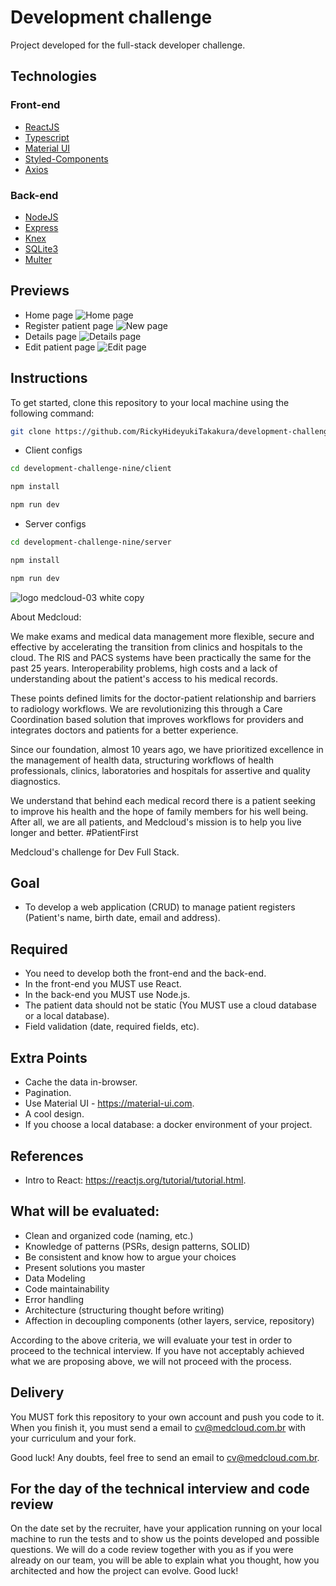 # Development challenge

Project developed for the full-stack developer challenge.

## Technologies

### Front-end

- [ReactJS](https://react.dev/)
- [Typescript](https://www.typescriptlang.org/)
- [Material UI](https://mui.com/material-ui/)
- [Styled-Components](https://styled-components.com/)
- [Axios](https://axios-http.com/)

### Back-end

- [NodeJS](https://nodejs.org/en)
- [Express](https://expressjs.com/pt-br/)
- [Knex](https://knexjs.org/)
- [SQLite3](https://www.sqlite.org/index.html)
- [Multer](https://www.npmjs.com/package/multer)

## Previews

- Home page
  ![Home page](./assets/home.png)
- Register patient page
  ![New page](./assets/register-patient.png)
- Details page
  ![Details page](./assets/details.png)
- Edit patient page
  ![Edit page](./assets//edit-patient.png)

## Instructions

To get started, clone this repository to your local machine using the following command:

```bash
git clone https://github.com/RickyHideyukiTakakura/development-challenge-nine.git
```

- Client configs

```bash
cd development-challenge-nine/client

npm install

npm run dev
```

- Server configs

```bash
cd development-challenge-nine/server

npm install

npm run dev
```

![logo medcloud-03 white copy](https://user-images.githubusercontent.com/46347123/158176045-de9fefb0-35e2-4515-83ff-c132608aa870.png)

About Medcloud:

We make exams and medical data management more flexible, secure and effective by accelerating the transition from clinics and hospitals to the cloud.
The RIS and PACS systems have been practically the same for the past 25 years. Interoperability problems, high costs and a lack of understanding about the patient's access to his medical records.

These points defined limits for the doctor-patient relationship and barriers to radiology workflows. We are revolutionizing this through a Care Coordination based solution that improves workflows for providers and integrates doctors and patients for a better experience.

Since our foundation, almost 10 years ago, we have prioritized excellence in the management of health data, structuring workflows of health professionals, clinics, laboratories and hospitals for assertive and quality diagnostics.

We understand that behind each medical record there is a patient seeking to improve his health and the hope of family members for his well being. After all, we are all patients, and Medcloud's mission is to help you live longer and better. #PatientFirst

Medcloud's challenge for Dev Full Stack.

## Goal

- To develop a web application (CRUD) to manage patient registers (Patient's name, birth date, email and address).

## Required

- You need to develop both the front-end and the back-end.
- In the front-end you MUST use React.
- In the back-end you MUST use Node.js.
- The patient data should not be static (You MUST use a cloud database or a local database).
- Field validation (date, required fields, etc).

## Extra Points

- Cache the data in-browser.
- Pagination.
- Use Material UI - https://material-ui.com.
- A cool design.
- If you choose a local database: a docker environment of your project.

## References

- Intro to React: https://reactjs.org/tutorial/tutorial.html.

## What will be evaluated:

- Clean and organized code (naming, etc.)
- Knowledge of patterns (PSRs, design patterns, SOLID)
- Be consistent and know how to argue your choices
- Present solutions you master
- Data Modeling
- Code maintainability
- Error handling
- Architecture (structuring thought before writing)
- Affection in decoupling components (other layers, service, repository)

According to the above criteria, we will evaluate your test in order to proceed to the technical interview. If you have not acceptably achieved what we are proposing above, we will not proceed with the process.

## Delivery

You MUST fork this repository to your own account and push you code to it.
When you finish it, you must send a email to cv@medcloud.com.br with your curriculum and your fork.

Good luck! Any doubts, feel free to send an email to cv@medcloud.com.br.

## For the day of the technical interview and code review

On the date set by the recruiter, have your application running on your local machine to run the tests and to show us the points developed and possible questions. We will do a code review together with you as if you were already on our team, you will be able to explain what you thought, how you architected and how the project can evolve. Good luck!
